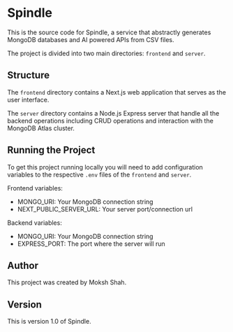 # Spindle

This is the source code for Spindle, a service that abstractly generates MongoDB databases and AI powered APIs from CSV files.

The project is divided into two main directories: `frontend` and `server`.

## Structure

The `frontend` directory contains a Next.js web application that serves as the user interface.

The `server` directory contains a Node.js Express server that handle all the backend operations including CRUD operations and interaction with the MongoDB Atlas cluster.

## Running the Project

To get this project running locally you will need to add configuration variables to the respective `.env` files of the `frontend` and `server`.

Frontend variables:

- MONGO_URI: Your MongoDB connection string
- NEXT_PUBLIC_SERVER_URL: Your server port/connection url

Backend variables:

- MONGO_URI: Your MongoDB connection string
- EXPRESS_PORT: The port where the server will run

## Author

This project was created by Moksh Shah.

## Version

This is version 1.0 of Spindle.
